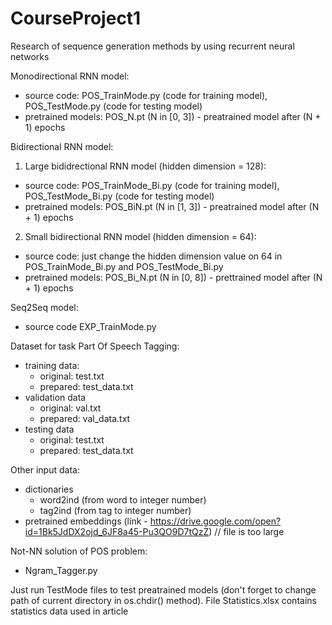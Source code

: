 # CourseProject1
Research of sequence generation methods by using recurrent neural networks

Monodirectional RNN model:
  - source code: POS_TrainMode.py (code for training model), POS_TestMode.py (code for testing model)
  - pretrained models: POS_N.pt (N in [0, 3]) - preatrained model after (N + 1) epochs

Bidirectional RNN model:
1) Large bididrectional RNN model (hidden dimension = 128):
  - source code: POS_TrainMode_Bi.py (code for training model), POS_TestMode_Bi.py (code for testing model)
  - pretrained models: POS_BiN.pt (N in [1, 3]) - preatrained model after (N + 1) epochs
2) Small bidirectional RNN model (hidden dimension = 64):
  - source code: just change the hidden dimension value on 64 in POS_TrainMode_Bi.py and POS_TestMode_Bi.py
  - pretrained models: POS_Bi_N.pt (N in [0, 8]) - prettrained model after (N + 1) epochs

Seq2Seq model:
- source code EXP_TrainMode.py

Dataset for task Part Of Speech Tagging:
- training data:
  - original: test.txt
  - prepared: test_data.txt
- validation data
  - original: val.txt
  - prepared: val_data.txt
- testing data
  - original: test.txt
  - prepared: test_data.txt

Other input data:
- dictionaries
  - word2ind (from word to integer number)
  - tag2ind (from tag to integer number)
- pretrained embeddings (link - https://drive.google.com/open?id=1Bk5JdDX2ojd_6JF8a45-Pu3QO9D7tQzZ) // file is too large

Not-NN solution of POS problem:
- Ngram_Tagger.py

Just run TestMode files to test preatrained models (don't forget to change path of current directory in os.chdir() method).
File Statistics.xlsx contains statistics data used in article
